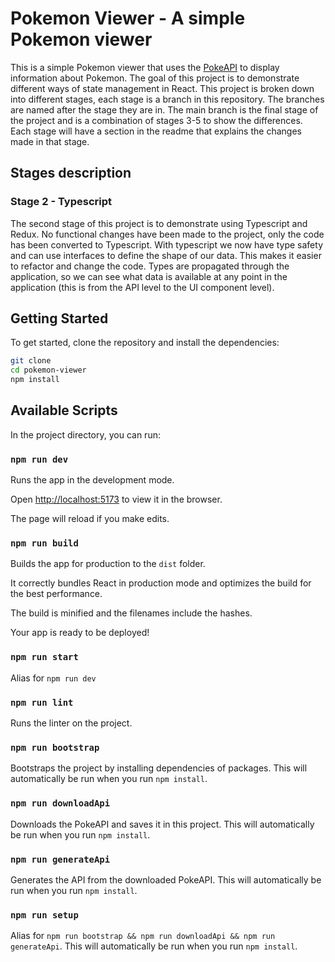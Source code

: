 # Pokemon Viewer - A simple Pokemon viewer

This is a simple Pokemon viewer that uses the [PokeAPI](https://pokeapi.co/) to display information about Pokemon.
The goal of this project is to demonstrate different ways of state management in React.
This project is broken down into different stages, each stage is a branch in this repository. The branches are named after the stage they are in. The main branch is the final stage of the project and is a combination of stages 3-5 to show the differences. Each stage will have a section in the readme that explains the changes made in that stage.

## Stages description

### Stage 2 - Typescript
  The second stage of this project is to demonstrate using Typescript and Redux.
  No functional changes have been made to the project, only the code has been converted to Typescript.
  With typescript we now have type safety and can use interfaces to define the shape of our data.
  This makes it easier to refactor and change the code.
  Types are propagated through the application, so we can see what data is available at any point in the application (this is from the API level to the UI component level).

## Getting Started

To get started, clone the repository and install the dependencies:

```bash
git clone
cd pokemon-viewer
npm install
```

## Available Scripts

In the project directory, you can run:

### `npm run dev`

Runs the app in the development mode.

Open [http://localhost:5173](http://localhost:5173) to view it in the browser.

The page will reload if you make edits.

### `npm run build`

Builds the app for production to the `dist` folder.

It correctly bundles React in production mode and optimizes the build for the best performance.

The build is minified and the filenames include the hashes.

Your app is ready to be deployed!

### `npm run start`

Alias for `npm run dev`

### `npm run lint`

Runs the linter on the project.

### `npm run bootstrap`

Bootstraps the project by installing dependencies of packages. This will automatically be run when you run `npm install`.

### `npm run downloadApi`

Downloads the PokeAPI and saves it in this project. This will automatically be run when you run `npm install`.

### `npm run generateApi`

Generates the API from the downloaded PokeAPI. This will automatically be run when you run `npm install`.

### `npm run setup`

Alias for `npm run bootstrap && npm run downloadApi && npm run generateApi`. This will automatically be run when you run `npm install`.
